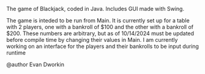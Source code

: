 The game of Blackjack, coded in Java. Includes GUI made with Swing.

The game is inteded to be run from Main. It is currently set up
for a table with 2 players, one with a bankroll of $100 and the
other with a bankroll of $200. These numbers are arbitrary, but
as of 10/14/2024 must be updated before compile time by changing
their values in Main.
I am currently working on an interface for the players and their
bankrolls to be input during runtime

@author Evan Dworkin